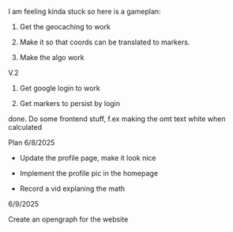 I am feeling kinda stuck so here is a gameplan:



1. Get the geocaching to work

2. Make it so that coords can be translated to markers.

3. Make the algo work


V.2 

1. Get google login to work

2. Get markers to persist by login

done. Do some frontend stuff, f.ex making the omt text white when calculated


Plan 6/8/2025

* Update the profile page, make it look nice

* Implement the profile pic in the homepage

* Record a vid explaning the math


6/9/2025

Create an opengraph for the website